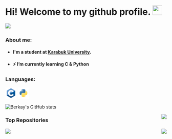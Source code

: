 

# Hi! Welcome to my github profile. <img src="https://media.giphy.com/media/H2zjDfFXWTCSU8LxeB/giphy.gif?cid=ecf05e47oyn9ib20obtrvmd89d1lo2hg3yfcueahsdzjjvt6&rid=giphy.gif&ct=s" align="rigt" width="30" height="30">

![](https://komarev.com/ghpvc/?username=brkykb)
### About me:
- #### I'm a student at [Karabuk University].
[Karabuk University]:"https://www.karabuk.edu.tr"



- #### :zap: I’m currently learning C & Python

 ### Languages:
 <img src="https://raw.githubusercontent.com/github/explore/f3e22f0dca2be955676bc70d6214b95b13354ee8/topics/c/c.png" width="35" height="35" /> <img src="https://raw.githubusercontent.com/github/explore/80688e429a7d4ef2fca1e82350fe8e3517d3494d/topics/python/python.png" width="35" height="35" />

![Berkay's GitHub stats](https://github-readme-stats-sigma-five.vercel.app/api?username=brkykb&show_icons=true&theme=radical)

<a href="https://github.com/brkykb">
  <img align="right" src="https://github-readme-stats-sigma-five.vercel.app/api/top-langs/?username=brkykb&layout=compact&theme=radical"  />
 </a> 



### Top Repositories
<a href="https://github.com/brkykb/C">
  <img align="left" src="https://github-readme-stats-sigma-five.vercel.app/api/pin/?username=brkykb&repo=C&theme=radical"  />
 </a> 


<a href="https://github.com/brkykb/Python">
  <img align="right" src="https://github-readme-stats-sigma-five.vercel.app/api/pin/?username=brkykb&repo=Python&theme=radical" />
</a>





